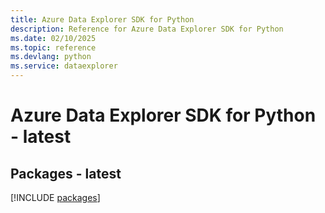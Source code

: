 ```yaml
---
title: Azure Data Explorer SDK for Python
description: Reference for Azure Data Explorer SDK for Python
ms.date: 02/10/2025
ms.topic: reference
ms.devlang: python
ms.service: dataexplorer
---
```

# Azure Data Explorer SDK for Python - latest
## Packages - latest
[!INCLUDE [packages](data-explorer-index.md)]